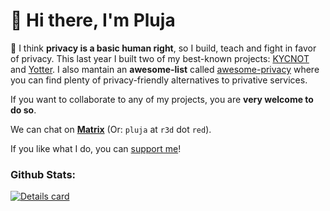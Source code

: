 # 👋 Hi there, I'm Pluja

🔭 I think **privacy is a basic human right**, so I build, teach and fight in favor of privacy. This last year I built two of my best-known projects: [KYCNOT](https://github.com/pluja/kycnot) and [Yotter](https://github.com/ytorg/yotter). I also mantain an **awesome-list** called [awesome-privacy](https://github.com/pluja/awesome-privacy) where you can find plenty of privacy-friendly alternatives to privative services.

If you want to collaborate to any of my projects, you are **very welcome to do so**. 

We can chat on [**Matrix**](https://matrix.to/#/@pluja:privacytools.io) (Or: `pluja` at `r3d` dot `red`).

If you like what I do, you can [support me](https://github.com/pluja/pluja/blob/main/SUPPORT.md)!

### Github Stats:

<a href="https://github.com/pluja">
    <img align="center" src="https://github-readme-stats.vercel.app/api?username=pluja&show_icons=true&theme=dark" alt="Details card" />
</a
